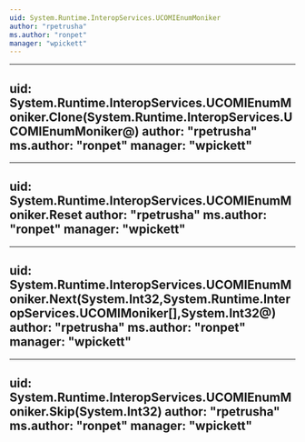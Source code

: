```yaml
---
uid: System.Runtime.InteropServices.UCOMIEnumMoniker
author: "rpetrusha"
ms.author: "ronpet"
manager: "wpickett"
---
```


---
uid: System.Runtime.InteropServices.UCOMIEnumMoniker.Clone(System.Runtime.InteropServices.UCOMIEnumMoniker@)
author: "rpetrusha"
ms.author: "ronpet"
manager: "wpickett"
---

---
uid: System.Runtime.InteropServices.UCOMIEnumMoniker.Reset
author: "rpetrusha"
ms.author: "ronpet"
manager: "wpickett"
---

---
uid: System.Runtime.InteropServices.UCOMIEnumMoniker.Next(System.Int32,System.Runtime.InteropServices.UCOMIMoniker[],System.Int32@)
author: "rpetrusha"
ms.author: "ronpet"
manager: "wpickett"
---

---
uid: System.Runtime.InteropServices.UCOMIEnumMoniker.Skip(System.Int32)
author: "rpetrusha"
ms.author: "ronpet"
manager: "wpickett"
---
